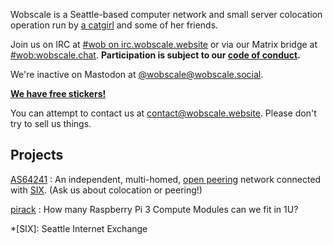 ---
---

Wobscale is a Seattle-based computer network and small server colocation operation run by [a catgirl](https://linuxwit.ch) and some of her friends.

Join us on IRC at [#wob on irc.wobscale.website](ircs://irc.wobscale.website:6697/#wob) or via our Matrix bridge at [#wob:wobscale.chat](https://matrix.to/#/#wob:wobscale.chat). **Participation is subject to our [code of conduct](conduct.html).**

We're inactive on Mastodon at [@wobscale@wobscale.social](https://wobscale.social/@wobscale).

[**We have free stickers!**](https://stickers.wob.app/)

You can attempt to contact us at [contact@wobscale.website](mailto:contact@wobscale.website). Please don't try to sell us things.

## Projects

[AS64241](https://as64241.peeringdb.com/)
: An independent, multi-homed, [open peering](https://www.peeringdb.com/asn/64241) network connected with [SIX](https://www.seattleix.net/). (Ask us about colocation or peering!)

[pirack](https://github.com/wobscale/pirack)
: How many Raspberry Pi 3 Compute Modules can we fit in 1U?

*[SIX]: Seattle Internet Exchange
